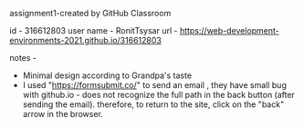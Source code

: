 assignment1-created by GitHub Classroom

id - 316612803
user name - RonitTsysar
url - https://web-development-environments-2021.github.io/316612803

notes - 
* Minimal design according to Grandpa's taste
* I used "https://formsubmit.co/" to send an email , they have small bug with github.io - does not recognize the full path in the back button (after sending the email).
therefore, to return to the site, click on the "back" arrow in the browser.
